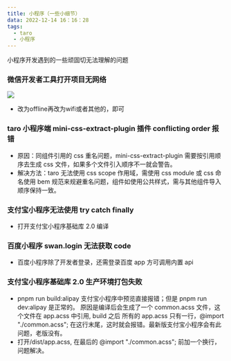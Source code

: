 ```yaml
---
title: 小程序（一些小细节）
data: 2022-12-14 16：16：28
tags: 
  - taro
  - 小程序
---
```


小程序开发遇到的一些顽固切无法理解的问题

<!-- more -->

### 微信开发者工具打开项目无网络

![](http://linmingqi.top/img/%E5%BC%80%E5%8F%91%E8%80%85%E5%B7%A5%E5%85%B7%E6%97%A0%E7%BD%91%E7%BB%9C.png)

- 改为offline再改为wifi或者其他的，即可


### taro 小程序端 mini-css-extract-plugin 插件 conflicting order 报错

- 原因：同组件引用的 css 重名问题，mini-css-extract-plugin 需要按引用顺序去生成 css 文件，如果多个文件引入顺序不一就会警告。
- 解决方法：taro 无法使用 css scope 作用域，需使用 css module 或 css 命名使用 bem 规范来规避重名问题，组件如使用公共样式，需与其他组件导入顺序保持一致。


### 支付宝小程序无法使用 try catch finally

- 打开支付宝小程序基础库 2.0 编译

### 百度小程序 swan.login 无法获取 code

- 百度小程序除了开发者登录，还需登录百度 app 方可调用内置 api
 

### 支付宝小程序基础库 2.0 生产环境打包失败

- pnpm run build:alipay 支付宝小程序中预览直接报错；但是 pnpm run dev:alipay 是正常的。 原因是编译后会生成了一个 common.acss 文件，这个文件在 app.acss 中引用, build 之后 所有的 app.acss 只有一行，@import "./common.acss"; 在这行末尾，这时就会报错。最新版支付宝小程序会有此问题，老版没有。
- 打开/dist/app.acss, 在最后的 @import "./common.acss"; 前加一个换行，问题解决。

<!-- more -->